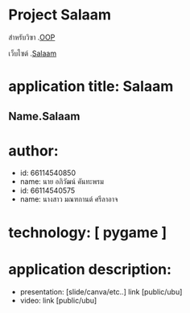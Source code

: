# Project Salaam

สำหรับวิฃา .[OOP](https://wichit2s.github.io)

เว็บไซต์ .[Salaam](https://github.com/xoKIMox/oop-project.github.io)

# application title: **Salaam**
## Name.Salaam


# author: 

  * id: 66114540850
  * name: นาย อภิวัฒน์ คันทะพรม
  * id: 66114540575
  * name: นางสาว มณฑกานต์ ศรีลาอาจ

# technology: [ pygame ]

# application description:

* presentation: [slide/canva/etc..] link [public/ubu]
* video: link [public/ubu]
